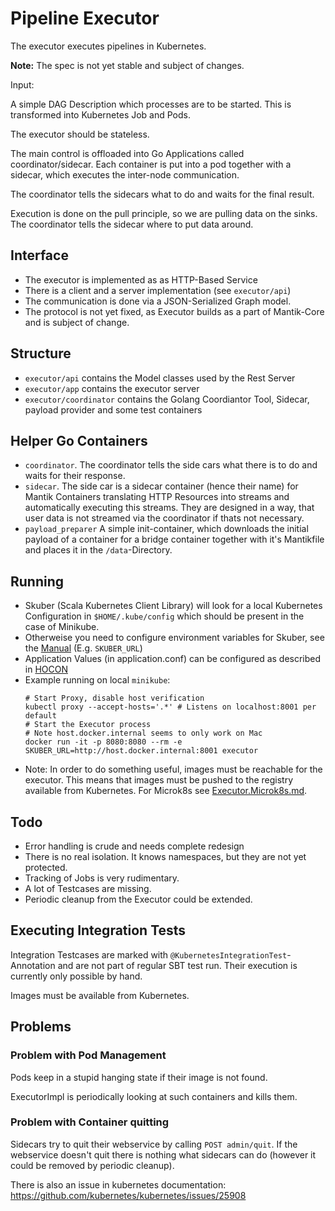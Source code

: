 # Pipeline Executor


The executor executes pipelines in Kubernetes.

**Note:** The spec is not yet stable and subject of changes.


Input:

A simple DAG Description which processes are to be started. This is transformed into Kubernetes Job and Pods.

The executor should be stateless.

The main control is offloaded into Go Applications called coordinator/sidecar.
Each container is put into a pod together with a sidecar, which executes the inter-node communication.

The coordinator tells the sidecars what to do and waits for the final result.


Execution is done on the pull principle, so we are pulling data on the sinks. The coordinator tells
the sidecar where to put data around.

## Interface

- The executor is implemented as as HTTP-Based Service
- There is a client and a server implementation (see `executor/api`)
- The communication is done via a JSON-Serialized Graph model.
- The protocol is not yet fixed, as Executor builds as a part of Mantik-Core and is subject of change.


## Structure

- `executor/api` contains the Model classes used by the Rest Server
- `executor/app` contains the executor server
- `executor/coordinator` contains the Golang Coordiantor Tool, Sidecar, payload provider and some test containers

## Helper Go Containers

- `coordinator`. The coordinator tells the side cars what there is to do and waits for their response.
- `sidecar`. The side car is a sidecar container (hence their name) for Mantik Containers translating HTTP Resources into
  streams and automatically executing this streams. They are designed in a way, that user data is not streamed via the coordinator
  if thats not necessary.
- `payload_preparer` A simple init-container, which downloads the initial payload of a container for a bridge container
  together with it's Mantikfile and places it in the `/data`-Directory.

## Running


- Skuber (Scala Kubernetes Client Library) will look for a local Kubernetes Configuration in `$HOME/.kube/config` which should be present in the case of
  Minikube.
- Otherweise you need to configure environment variables for Skuber, see the [Manual](https://github.com/doriordan/skuber/blob/master/docs/Configuration.md)
  (E.g. `SKUBER_URL`)
- Application Values (in application.conf) can be configured as described in [HOCON](https://github.com/lightbend/config/blob/master/HOCON.md)
- Example running on local `minikube`:
    ```
    # Start Proxy, disable host verification
    kubectl proxy --accept-hosts='.*' # Listens on localhost:8001 per default
    # Start the Executor process
    # Note host.docker.internal seems to only work on Mac
    docker run -it -p 8080:8080 --rm -e SKUBER_URL=http://host.docker.internal:8001 executor
    ```
- Note: In order to do something useful, images must be reachable for the executor.
  This means that images must be pushed to the registry available from Kubernetes.
  For Microk8s see [Executor.Microk8s.md](Executor.Microk8s.md).

## Todo

- Error handling is crude and needs complete redesign
- There is no real isolation. It knows namespaces, but they are not yet protected.
- Tracking of Jobs is very rudimentary.
- A lot of Testcases are missing.
- Periodic cleanup from the Executor could be extended.

## Executing Integration Tests

Integration Testcases are marked with `@KubernetesIntegrationTest`-Annotation and are not part of regular
SBT test run. Their execution is currently only possible by hand.

Images must be available from Kubernetes.


## Problems


### Problem with Pod Management

Pods keep in a stupid hanging state if their image is not found.

ExecutorImpl is periodically looking at such containers and kills them.

### Problem with Container quitting

Sidecars  try to quit their webservice by calling `POST admin/quit`. If the webservice doesn't quit
there is nothing what sidecars can do (however it could be removed by periodic cleanup).

There is also an issue in kubernetes documentation: https://github.com/kubernetes/kubernetes/issues/25908
